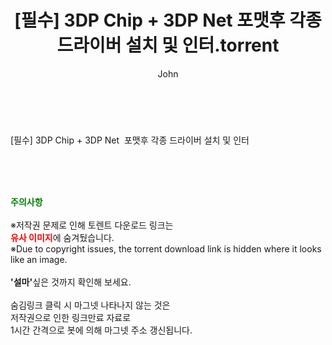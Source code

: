 ﻿---
layout: post
title:  "[필수] 3DP Chip + 3DP Net 포맷후 각종 드라이버 설치 및 인터.torrent"
author: John
categories: [ 게임/유틸 ]
tags: [  ]
image:  
description: "[필수] 3DP Chip + 3DP Net 포맷후 각종 드라이버 설치 및 인터 torrent 정보 공유"
toc: true
toc_sticky: true
---

<br>
<div class="view-img">
</div><div class="view-content" itemprop="description">
<p>[필수] 3DP Chip + 3DP Net  포맷후 각종 드라이버 설치 및 인터<br/></p> </div>
    
<br><br><br>
<p data-ke-size="size16"><b><span style="color: green;">주의사항</span></b><br /><br />※저작권 문제로 인해 토렌트 다운로드 링크는<br /><b><span style="color: red;">유사 이미지</span></b>에 숨겨뒀습니다.<br />※Due to copyright issues, the torrent download link is hidden where it looks like an image.<br /><br /><b>'설마'</b>싶은 것까지 확인해 보세요.<br /><br />숨김링크 클릭 시 마그넷 나타나지 않는 것은<br />저작권으로 인한 링크만료 자료로<br />1시간 간격으로 봇에 의해 마그넷 주소 갱신됩니다.</p>
